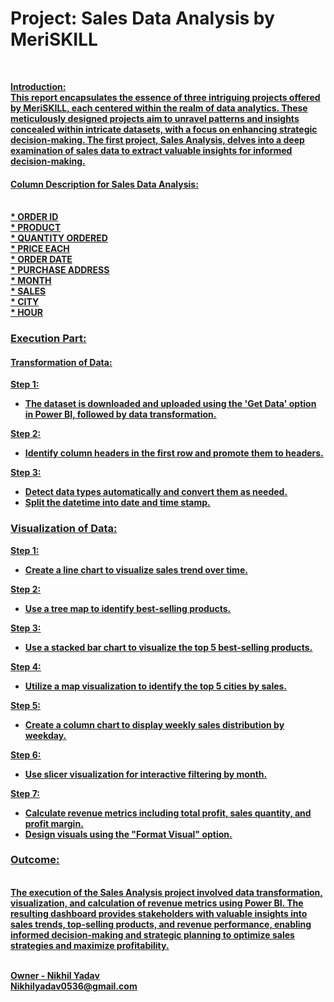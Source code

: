 # Project: Sales Data Analysis by MeriSKILL
<br>

<b><u> Introduction: <u><b>
<br>
This report encapsulates the essence of three intriguing projects offered by MeriSKILL, each centered within the realm of data analytics. These meticulously designed projects aim to unravel patterns and insights concealed within intricate datasets, with a focus on enhancing strategic decision-making. The first project, Sales Analysis, delves into a deep examination of sales data to extract valuable insights for informed decision-making.

#### Column Description for Sales Data Analysis:
<br>
* ORDER ID
<br>
* PRODUCT
<br>
* QUANTITY ORDERED
<br>
* PRICE EACH
<br>
* ORDER DATE
<br>
* PURCHASE ADDRESS
<br>
* MONTH
<br>
* SALES
<br>
* CITY
<br>
* HOUR

### Execution Part:

#### Transformation of Data:

Step 1:
* The dataset is downloaded and uploaded using the 'Get Data' option in Power BI, followed by data transformation.

Step 2:
* Identify column headers in the first row and promote them to headers.

Step 3:

* Detect data types automatically and convert them as needed.
* Split the datetime into date and time stamp.

### Visualization of Data:

Step 1:
* Create a line chart to visualize sales trend over time.

Step 2:
* Use a tree map to identify best-selling products.

Step 3:
* Use a stacked bar chart to visualize the top 5 best-selling products.

Step 4:
* Utilize a map visualization to identify the top 5 cities by sales.

Step 5:
* Create a column chart to display weekly sales distribution by weekday.

Step 6:
* Use slicer visualization for interactive filtering by month.

Step 7:
* Calculate revenue metrics including total profit, sales quantity, and profit margin.
* Design visuals using the "Format Visual" option.

### Outcome:
<br>
The execution of the Sales Analysis project involved data transformation, visualization, and calculation of revenue metrics using Power BI. The resulting dashboard provides stakeholders with valuable insights into sales trends, top-selling products, and revenue performance, enabling informed decision-making and strategic planning to optimize sales strategies and maximize profitability.
<br>
<br>

Owner - Nikhil Yadav
<br>
Nikhilyadav0536@gmail.com<br>
